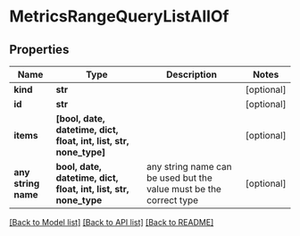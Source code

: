 # MetricsRangeQueryListAllOf


## Properties
Name | Type | Description | Notes
------------ | ------------- | ------------- | -------------
**kind** | **str** |  | [optional] 
**id** | **str** |  | [optional] 
**items** | **[bool, date, datetime, dict, float, int, list, str, none_type]** |  | [optional] 
**any string name** | **bool, date, datetime, dict, float, int, list, str, none_type** | any string name can be used but the value must be the correct type | [optional]

[[Back to Model list]](../README.md#documentation-for-models) [[Back to API list]](../README.md#documentation-for-api-endpoints) [[Back to README]](../README.md)


